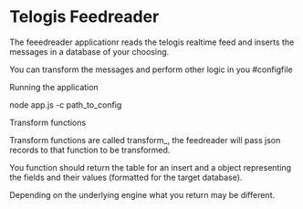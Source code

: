 # Telogis Feedreader

The feeedreader applicationr reads the telogis realtime feed and inserts the messages in a database of your choosing.

You can transform the messages and perform other logic in you #configfile

Running the application

node app.js -c path_to_config


Transform functions

Transform functions are called transform_<XML NODE NAME>, the feedreader will pass json records to that function to be transformed.

You function should return the table for an insert and a object representing the fields and their values (formatted for the target database).

Depending on the underlying engine what you return may be different.


